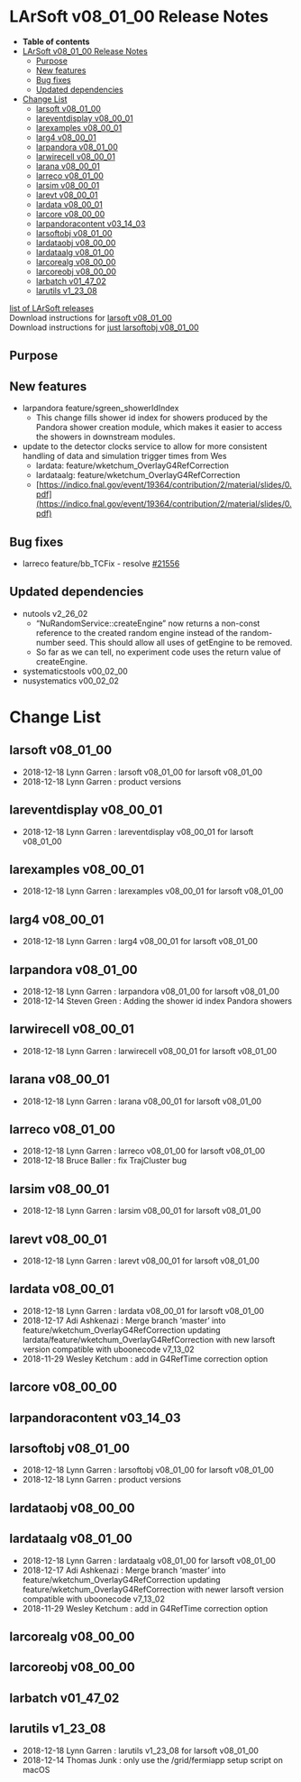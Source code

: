 LArSoft v08\_01\_00 Release Notes
======================================================================

-   **Table of contents**
-   [LArSoft v08\_01\_00 Release Notes](#LArSoft-v08_01_00-Release-Notes)
    -   [Purpose](#Purpose)
    -   [New features](#New-features)
    -   [Bug fixes](#Bug-fixes)
    -   [Updated dependencies](#Updated-dependencies)
-   [Change List](#Change-List)
    -   [larsoft v08\_01\_00](#larsoft-v08_01_00)
    -   [lareventdisplay v08\_00\_01](#lareventdisplay-v08_00_01)
    -   [larexamples v08\_00\_01](#larexamples-v08_00_01)
    -   [larg4 v08\_00\_01](#larg4-v08_00_01)
    -   [larpandora v08\_01\_00](#larpandora-v08_01_00)
    -   [larwirecell v08\_00\_01](#larwirecell-v08_00_01)
    -   [larana v08\_00\_01](#larana-v08_00_01)
    -   [larreco v08\_01\_00](#larreco-v08_01_00)
    -   [larsim v08\_00\_01](#larsim-v08_00_01)
    -   [larevt v08\_00\_01](#larevt-v08_00_01)
    -   [lardata v08\_00\_01](#lardata-v08_00_01)
    -   [larcore v08\_00\_00](#larcore-v08_00_00)
    -   [larpandoracontent v03\_14\_03](#larpandoracontent-v03_14_03)
    -   [larsoftobj v08\_01\_00](#larsoftobj-v08_01_00)
    -   [lardataobj v08\_00\_00](#lardataobj-v08_00_00)
    -   [lardataalg v08\_01\_00](#lardataalg-v08_01_00)
    -   [larcorealg v08\_00\_00](#larcorealg-v08_00_00)
    -   [larcoreobj v08\_00\_00](#larcoreobj-v08_00_00)
    -   [larbatch v01\_47\_02](#larbatch-v01_47_02)
    -   [larutils v1\_23\_08](#larutils-v1_23_08)

[list of LArSoft releases](LArSoft_release_list)\
Download instructions for [larsoft v08\_01\_00](http://scisoft.fnal.gov/scisoft/bundles/larsoft/v08_01_00/larsoft-v08_01_00.html)\
Download instructions for [just larsoftobj v08\_01\_00](http://scisoft.fnal.gov/scisoft/bundles/larsoftobj/v08_01_00/larsoftobj-v08_01_00.html)

Purpose
--------------------

New features
------------------------------

-   larpandora feature/sgreen\_showerIdIndex
    -   This change fills shower id index for showers produced by the Pandora shower creation module, which makes it easier to access the showers in downstream modules.
-   update to the detector clocks service to allow for more consistent handling of data and simulation trigger times from Wes
    -   lardata: feature/wketchum\_OverlayG4RefCorrection
    -   lardataalg: feature/wketchum\_OverlayG4RefCorrection
    -   [https://indico.fnal.gov/event/19364/contribution/2/material/slides/0.pdf](https://indico.fnal.gov/event/19364/contribution/2/material/slides/0.pdf)

Bug fixes
------------------------

-   larreco feature/bb\_TCFix - resolve [\#21556](/redmine/issues/21556 "Bug: Segfault in DUNE far detector reconstruction (New)")

Updated dependencies
----------------------------------------------

-   nutools v2\_26\_02
    -   “NuRandomService::createEngine” now returns a non-const reference to the created random engine instead of the random-number seed. This should allow all uses of getEngine to be removed.
    -   So far as we can tell, no experiment code uses the return value of createEngine.
-   systematicstools v00\_02\_00
-   nusystematics v00\_02\_02

Change List
============================

larsoft v08\_01\_00
------------------------------------------

-   2018-12-18 Lynn Garren : larsoft v08\_01\_00 for larsoft v08\_01\_00
-   2018-12-18 Lynn Garren : product versions

lareventdisplay v08\_00\_01
----------------------------------------------------------

-   2018-12-18 Lynn Garren : lareventdisplay v08\_00\_01 for larsoft v08\_01\_00

larexamples v08\_00\_01
--------------------------------------------------

-   2018-12-18 Lynn Garren : larexamples v08\_00\_01 for larsoft v08\_01\_00

larg4 v08\_00\_01
--------------------------------------

-   2018-12-18 Lynn Garren : larg4 v08\_00\_01 for larsoft v08\_01\_00

larpandora v08\_01\_00
------------------------------------------------

-   2018-12-18 Lynn Garren : larpandora v08\_01\_00 for larsoft v08\_01\_00
-   2018-12-14 Steven Green : Adding the shower id index Pandora showers

larwirecell v08\_00\_01
--------------------------------------------------

-   2018-12-18 Lynn Garren : larwirecell v08\_00\_01 for larsoft v08\_01\_00

larana v08\_00\_01
----------------------------------------

-   2018-12-18 Lynn Garren : larana v08\_00\_01 for larsoft v08\_01\_00

larreco v08\_01\_00
------------------------------------------

-   2018-12-18 Lynn Garren : larreco v08\_01\_00 for larsoft v08\_01\_00
-   2018-12-18 Bruce Baller : fix TrajCluster bug

larsim v08\_00\_01
----------------------------------------

-   2018-12-18 Lynn Garren : larsim v08\_00\_01 for larsoft v08\_01\_00

larevt v08\_00\_01
----------------------------------------

-   2018-12-18 Lynn Garren : larevt v08\_00\_01 for larsoft v08\_01\_00

lardata v08\_00\_01
------------------------------------------

-   2018-12-18 Lynn Garren : lardata v08\_00\_01 for larsoft v08\_01\_00
-   2018-12-17 Adi Ashkenazi : Merge branch ‘master’ into feature/wketchum\_OverlayG4RefCorrection updating lardata/feature/wketchum\_OverlayG4RefCorrection with new larsoft version compatible with uboonecode v7\_13\_02
-   2018-11-29 Wesley Ketchum : add in G4RefTime correction option

larcore v08\_00\_00
------------------------------------------

larpandoracontent v03\_14\_03
--------------------------------------------------------------

larsoftobj v08\_01\_00
------------------------------------------------

-   2018-12-18 Lynn Garren : larsoftobj v08\_01\_00 for larsoft v08\_01\_00
-   2018-12-18 Lynn Garren : product versions

lardataobj v08\_00\_00
------------------------------------------------

lardataalg v08\_01\_00
------------------------------------------------

-   2018-12-18 Lynn Garren : lardataalg v08\_01\_00 for larsoft v08\_01\_00
-   2018-12-17 Adi Ashkenazi : Merge branch ‘master’ into feature/wketchum\_OverlayG4RefCorrection updating feature/wketchum\_OverlayG4RefCorrection with newer larsoft version compatible with uboonecode v7\_13\_02
-   2018-11-29 Wesley Ketchum : add in G4RefTime correction option

larcorealg v08\_00\_00
------------------------------------------------

larcoreobj v08\_00\_00
------------------------------------------------

larbatch v01\_47\_02
--------------------------------------------

larutils v1\_23\_08
------------------------------------------

-   2018-12-18 Lynn Garren : larutils v1\_23\_08 for larsoft v08\_01\_00
-   2018-12-14 Thomas Junk : only use the /grid/fermiapp setup script on macOS
